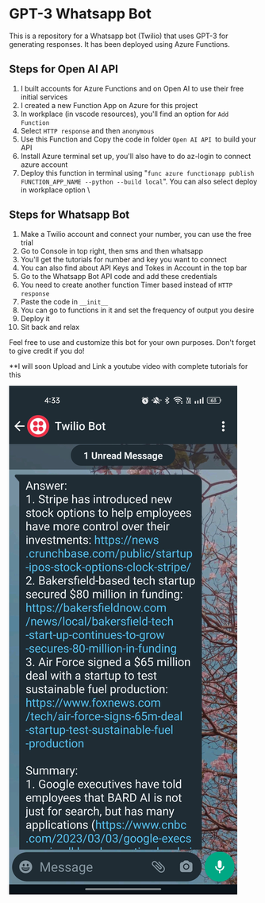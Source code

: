 # GPT-3 Whatsapp Bot

This is a repository for a Whatsapp bot (Twilio) that uses GPT-3 for generating responses. It has been deployed using Azure Functions.

## Steps for Open AI API
1. I built accounts for Azure Functions and on Open AI to use their free initial services
2. I created a new Function App on Azure for this project
3. In workplace (in vscode resources), you'll find an option for `Add Function`
4. Select `HTTP response` and then `anonymous`
5. Use this Function and Copy the code in folder `Open AI API `to build your API
6. Install Azure terminal set up, you'll also have to do az-login to connect azure account
7. Deploy this function in terminal using "`func azure functionapp publish FUNCTION_APP_NAME --python --build local`". You can also select deploy in workplace option \

## Steps for Whatsapp Bot
1. Make a Twilio account and connect your number, you can use the free trial
2. Go to Console in top right, then sms and then whatsapp
3. You'll get the tutorials for number and key you want to connect
4. You can also find about API Keys and Tokes in Account in the top bar
5. Go to the Whatsapp Bot API code and add these credentials
6. You need to create another function Timer based instead of `HTTP response`
7. Paste the code in `__init__`
8. You can go to functions in it and set the frequency of output you desire
9. Deploy it
10. Sit back and relax 

Feel free to use and customize this bot for your own purposes. Don't forget to give credit if you do! 

**I will soon Upload and Link a youtube video with complete tutorials for this

![GPT-3 Whatsapp Bot](Bot.jpeg)
